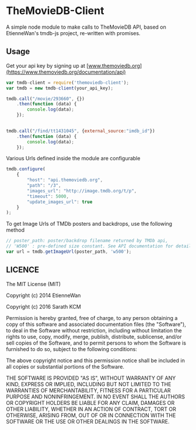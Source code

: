 TheMovieDB-Client
=======

A simple node module to make calls to TheMovieDB API, based on EtienneWan's tmdb-js project, re-written with promises. 

Usage
-----------

Get your api key by signing up at [www.themoviedb.org](https://www.themoviedb.org/documentation/api)

```javascript
var tmdb-client = require('themoviedb-client');
var tmdb = new tmdb-client(your_api_key);

tmdb.call("/movie/293660", {})
    .then(function (data) {
        console.log(data);
    });
    

tmdb.call("/find/tt1431045", {external_source:"imdb_id"})
    .then(function (data) {
        console.log(data);
    }); 

```

Various Urls defined inside the module are configurable

```javascript
tmdb.configure(
    {
        "host": "api.themoviedb.org",
        "path": "/3",
        "images_url": "http://image.tmdb.org/t/p",
        "timeout": 5000,
        "update_images_url": true
    }
);

```

To get Image Urls of TMDb posters and backdrops, use the following method

```javascript
// poster_path: poster/backdrop filename returned by TMDb api,
// 'W500' : pre-defined size constant. See API documentation for details 
var url = tmdb.getImageUrl(poster_path, 'w500');
```

LICENCE
-----------
The MIT License (MIT)

Copyright (c) 2014 EtienneWan

Copyright (c) 2016 Sarath KCM

Permission is hereby granted, free of charge, to any person obtaining a copy
of this software and associated documentation files (the "Software"), to deal
in the Software without restriction, including without limitation the rights
to use, copy, modify, merge, publish, distribute, sublicense, and/or sell
copies of the Software, and to permit persons to whom the Software is
furnished to do so, subject to the following conditions:

The above copyright notice and this permission notice shall be included in all
copies or substantial portions of the Software.

THE SOFTWARE IS PROVIDED "AS IS", WITHOUT WARRANTY OF ANY KIND, EXPRESS OR
IMPLIED, INCLUDING BUT NOT LIMITED TO THE WARRANTIES OF MERCHANTABILITY,
FITNESS FOR A PARTICULAR PURPOSE AND NONINFRINGEMENT. IN NO EVENT SHALL THE
AUTHORS OR COPYRIGHT HOLDERS BE LIABLE FOR ANY CLAIM, DAMAGES OR OTHER
LIABILITY, WHETHER IN AN ACTION OF CONTRACT, TORT OR OTHERWISE, ARISING FROM,
OUT OF OR IN CONNECTION WITH THE SOFTWARE OR THE USE OR OTHER DEALINGS IN THE
SOFTWARE.
